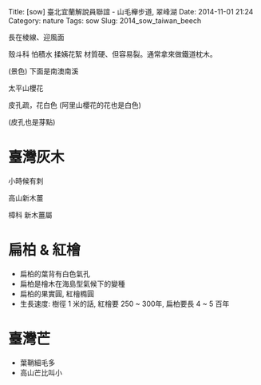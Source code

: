 Title: [sow] 臺北宜蘭解說員聯誼 - 山毛櫸步道, 翠峰湖
Date: 2014-11-01 21:24
Category: nature
Tags: sow
Slug: 2014_sow_taiwan_beech

長在棱線、迎風面

殼斗科 怕積水
揉姨花絮
材質硬、但容易裂。通常拿來做鐵道枕木。

(景色) 下面是南澳南溪

 太平山櫻花

皮孔疏，花白色 (阿里山櫻花的花也是白色)

(皮孔也是芽點)

# 臺灣灰木

小時候有刺

高山新木薑

樟科 新木薑屬


# 扁柏 & 紅檜

* 扁柏的葉背有白色氣孔
* 扁柏是檜木在海島型氣候下的變種
* 扁柏的果實圓, 紅檜橢圓
* 生長速度: 樹徑 1 米的話, 紅檜要 250 ~ 300年, 扁柏要長 4 ~ 5 百年

# 臺灣芒

* 葉鞘細毛多
* 高山芒比叫小



